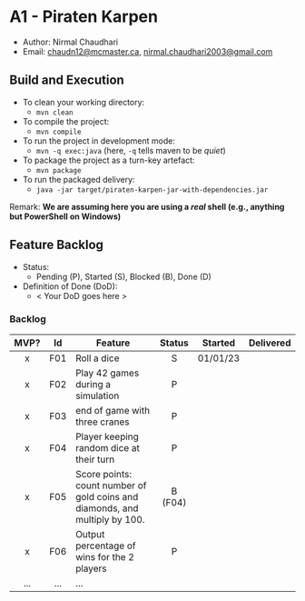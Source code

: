 # A1 - Piraten Karpen

  * Author: Nirmal Chaudhari
  * Email: chaudn12@mcmaster.ca, nirmal.chaudhari2003@gmail.com

## Build and Execution

  * To clean your working directory:
    * `mvn clean`
  * To compile the project:
    * `mvn compile`
  * To run the project in development mode:
    * `mvn -q exec:java` (here, `-q` tells maven to be _quiet_)
  * To package the project as a turn-key artefact:
    * `mvn package`
  * To run the packaged delivery:
    * `java -jar target/piraten-karpen-jar-with-dependencies.jar` 

Remark: **We are assuming here you are using a _real_ shell (e.g., anything but PowerShell on Windows)**

## Feature Backlog

 * Status: 
   * Pending (P), Started (S), Blocked (B), Done (D)
 * Definition of Done (DoD):
   * < Your DoD goes here >

### Backlog

| MVP? | Id  | Feature  | Status  |  Started  | Delivered |
| :-:  |:-:  |---       | :-:     | :-:       | :-:       |
| x   | F01 | Roll a dice |  S | 01/01/23 |  |
| x   | F02 | Play 42 games during a simulation  |  P  |   |
| x   | F03 | end of game with three cranes | P | |
| x   | F04 | Player keeping random dice at their turn | P | | 
| x   | F05 | Score points: count number of gold coins and diamonds, and multiply by 100. | B (F04) | |
| x   | F06 | Output percentage of wins for the 2 players  |  P  |   |
| ... | ... | ... |

